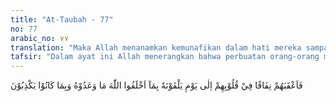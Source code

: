 ```yaml
---
title: "At-Taubah - 77"
no: 77
arabic_no: ٧٧
translation: "Maka Allah menanamkan kemunafikan dalam hati mereka sampai pada waktu mereka menemui-Nya, karena mereka telah mengingkari janji yang telah mereka ikrarkan kepada-Nya dan (juga) karena mereka selalu berdusta."
tafsir: "Dalam ayat ini Allah menerangkan bahwa perbuatan orang-orang munafik seperti itu tidaklah akan menguntungkan, tetapi akan mencelakakan diri mereka sendiri. Perbuatan menyalahi janji, kikir, berpaling dari Allah dan mendurhakai-Nya akan membawa akibat menambah dalam penyakit kemunafikan bersarang dalam hati mereka. Penyakit seperti demikian itu akan berlarut-larut sampai akhir hayatnya. Sebab kalau penyakit kemunafikan itu sudah bertambah parah, tidak ada harapan lagi bagi mereka untuk bertobat. Telah menjadi Sunnah Allah di bumi ini, bahwa seseorang yang telah membiasakan diri mungkir janji dan banyak berdusta, maka penyakit kemunafikan itu semakin terpatri dalam dirinya. Begitu juga bila dia membiasakan dirinya berbuat amal saleh, berakhlak yang baik, serta taat beribadah, maka akan tertanamlah iman yang kuat dalam dirinya. Oleh karena itu, Allah swt menyuruh kaum Muslimin agar berhati-hati terhadap penyakit kemunafikan. Bila berjanji dan dikuatkan dengan menyebut nama Allah maka berusahalah agar janji itu ditepati. Telah bersabda Rasulullah saw.\n\nSeseorang itu dianggap munafik, bilamana tiga macam sifat ada padanya, meskipun dia salat, berpuasa dan mengaku mukmin, yaitu apabila berbicara dia berdusta, bila berjanji dia ingkar, dan bila dipercayai dia berkhianat. (Riwayat al-Bukhari dari Abu Hurairah)"
---
```


فَاَعْقَبَهُمْ نِفَاقًا فِيْ قُلُوْبِهِمْ اِلٰى يَوْمِ يَلْقَوْنَهٗ بِمَآ اَخْلَفُوا اللّٰهَ مَا وَعَدُوْهُ وَبِمَا كَانُوْا يَكْذِبُوْنَ 
